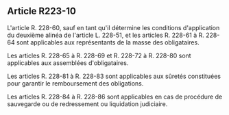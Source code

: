 Article R223-10
----
L'article R. 228-60, sauf en tant qu'il détermine les conditions d'application
du deuxième alinéa de l'article L. 228-51, et les articles R. 228-61 à R. 228-64
sont applicables aux représentants de la masse des obligataires.

Les articles R. 228-65 à R. 228-69 et R. 228-72 à R. 228-80 sont applicables aux
assemblées d'obligataires.

Les articles R. 228-81 à R. 228-83 sont applicables aux sûretés constituées pour
garantir le remboursement des obligations.

Les articles R. 228-84 à R. 228-86 sont applicables en cas de procédure de
sauvegarde ou de redressement ou liquidation judiciaire.
